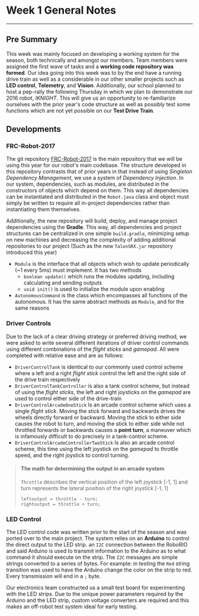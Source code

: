 # Week 1 General Notes
---

## Pre Summary

This week was mainly focused on developing a working system for the season, both technically and amongst our members. Team members were assigned the first wave of tasks and a **working code repository was formed**. Our idea going into this week was to by the end have a running drive train as well as a considerable in our other smaller projects such as **LED control**, **Telemetry**, and **Vision**. Additionally, our school planned to host a pep-rally the following Thursday in which we plan to demonstrate our 2016 robot, *IKNIGHT*. This will give us an opportunity to re-familiarize ourselves with the prior year's code structure as well as possibly test some functions which are not yet possible on our **Test Drive Train**.

## Developments

### FRC-Robot-2017

The git repository [FRC-Robot-2017](https://github.com/iliterobotics/FRC-Robot-2017) is the main repository that we will be using this year for our robot's main codebase. The structure developed in this repository contrasts that of prior years in that instead of using *Singleton Dependency Management*, we use a system of *Dependency Injection*. In our system, dependencies, such as modules, are distributed in the constructors of objects which depend on them. This way all dependencies can be instantiated and distributed in the `Robot.java` class and object must simply be written to require all in-project dependencies rather than instantiating them themselves.

Additionally, the new repository will build, deploy, and manage project dependencies using the **Gradle**. This way, all dependencies and project structures can be centralized in one simple `build.gradle`, minimizing setup on new machines and decreasing the complexity of adding additional repositories to our project (Such as the new `TalonSRX.jar` repository introduced this year)

 - `Module` is the interface that all objects which wish to update periodically (~1 every 5ms) must implement. It has two methods
 	- `boolean update()` which runs the modules updating, including calculating and sending outputs
 	- `void init()` is used to initialize the module upon enabling
 - `AutonomousCommand` is the class which encompasses all functions of the autonomous. It has the same abstract methods as `Module`, and for the same reasons

### Driver Controls

Due to the lack of a clear driving strategy or preferred driving method, we were asked to write several different iterations of driver control commands using different combinations of the *flight sticks* and *gamepad*. All were completed with relative ease and are as follows:

 - `DriverControlTank` is identical to our commonly used control scheme where a left and a right *flight stick* control the left and the right side of the drive train respectively
 - `DriverControlTankController` is also a tank control scheme, but instead of using the *flight sticks*, the left and right joysticks on the *gamepad* are used to control either side of the drive-train
 - `DriverControlArcadeOneStick` Is an arcade control scheme which uses a single *flight stick*. Moving the stick forward and backwards drives the wheels directly forward or backward. Moving the stick to either side causes the robot to turn, and moving the stick to either side while not throttled forwards or backwards causes a **point turn**, a maneuver which is infamously difficult to do precisely in a tank-control scheme.
 - `DriverControlArcadeControllerTwoStick` Is also an arcade control scheme, this time using the left joystick on the *gamepad* to throttle speed, and the right joystick to control turning.

> #### The math for determining the output in an arcade system
> `Throttle` describes the vertical position of the left joystick [-1, 1] and turn represents the lateral position of the right joystick [-1, 1]
> ```
> leftoutput = throttle - turn;
> rightoutput = throttle + turn;
> ```


### LED Control
The LED control code was written prior to the start of the season and was ported over to the main project. The system relies on an **Arduino** to control the direct output to the LED strip. an `I2C` connection between the RoboRIO and said Arduino is used to transmit information to the Arduino as to what command it should execute on the strip. The `I2C` messages are simple strings converted to a series of bytes. For example: in testing the `Red` string transition was used to have the Arduino change the color on the strip to red. Every transmission will end in a `;` byte.

Our electronics team constructed us a small test board for experimenting with the LED strips. Due to the unique power parameters required by the Arduino and the LED strip, custom voltage converters are required and this makes an off-robot test system ideal for early testing.
